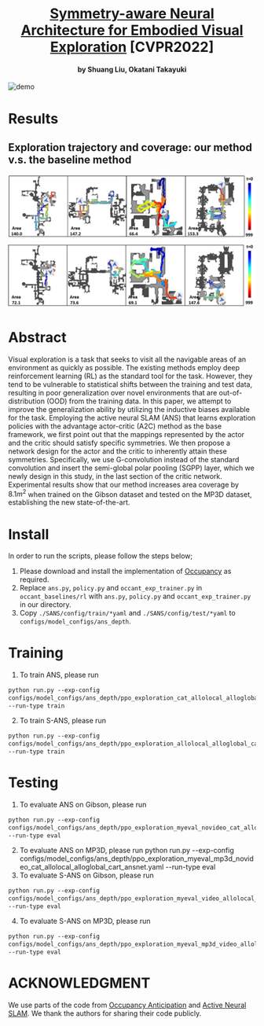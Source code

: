 <h1 align="center">
<a href="https://openaccess.thecvf.com/content/CVPR2022/papers/Liu_Symmetry-Aware_Neural_Architecture_for_Embodied_Visual_Exploration_CVPR_2022_paper.pdf">Symmetry-aware Neural Architecture for Embodied Visual Exploration</a> [CVPR2022] </h1>
<h4 align="center">by Shuang Liu, Okatani Takayuki</h4>

![demo](assets/mosquito.gif) 
# Results
## Exploration trajectory and coverage: our method v.s. the baseline method
![traj1](assets/p4-path.png)
![traj2](assets/ans-path.png)
# Abstract
Visual exploration is a task that seeks to visit all the navigable areas of an environment as quickly as possible. The existing methods employ deep reinforcement learning (RL) as the standard tool for the task. However, they tend to be vulnerable to statistical shifts between the training and test
data, resulting in poor generalization over novel environments that are out-of-distribution (OOD) from the training data. In this paper, we attempt to improve the generalization ability by utilizing the inductive biases available for the task. Employing the active neural SLAM (ANS) that learns exploration policies with the advantage actor-critic (A2C) method as the base framework, we first point out that the mappings represented by the actor and the critic should satisfy specific symmetries. We then propose a network design for the actor and the critic to inherently attain these symmetries. Specifically, we use G-convolution instead of the standard convolution and insert the semi-global polar pooling (SGPP) layer, which we newly design in this study, in the last section of the critic network. Experimental results show that our method increases area coverage by $8.1m^2$ when trained on the Gibson dataset and tested on the MP3D
dataset, establishing the new state-of-the-art.
# Install
In order to run the scripts, please follow the steps below;
1. Please download and install the implementation of [Occupancy](https://github.com/facebookresearch/OccupancyAnticipation) as required.
2. Replace `ans.py`, `policy.py` and `occant_exp_trainer.py` in `occant_baselines/rl` with `ans.py`, `policy.py` and `occant_exp_trainer.py` in our directory.
3. Copy `./SANS/config/train/*yaml` and `./SANS/config/test/*yaml` to `configs/model_configs/ans_depth`.

# Training
1. To train ANS, please run 
```
python run.py --exp-config configs/model_configs/ans_depth/ppo_exploration_cat_allolocal_alloglobal_cart_ansnet.yaml --run-type train
```
2. To train S-ANS, please run 
```
python run.py --exp-config configs/model_configs/ans_depth/ppo_exploration_allolocal_alloglobal_cart_ansnetexact_shareconv_rllocal__actorBP_criticBPGPP.yaml --run-type train
```
# Testing
1. To evaluate ANS on Gibson, please run
```
python run.py --exp-config configs/model_configs/ans_depth/ppo_exploration_myeval_novideo_cat_allolocal_alloglobal_cart_ansnet.yaml --run-type eval
```
2. To evaluate ANS on MP3D, please run
python run.py --exp-config configs/model_configs/ans_depth/ppo_exploration_myeval_mp3d_novideo_cat_allolocal_alloglobal_cart_ansnet.yaml --run-type eval
3. To evaluate S-ANS on Gibson, please run
```
python run.py --exp-config configs/model_configs/ans_depth/ppo_exploration_myeval_video_allolocal_alloglobal_cart_ansnetexact_shareconv_rllocal__actorBP_criticBPGPP.yaml --run-type eval
```
4. To evaluate S-ANS on MP3D, please run
```
python run.py --exp-config configs/model_configs/ans_depth/ppo_exploration_myeval_mp3d_video_allolocal_alloglobal_cart_ansnetexact_shareconv_rllocal__actorBP_criticBPGPP.yaml --run-type eval
```
# ACKNOWLEDGMENT
We use parts of the code from [Occupancy Anticipation](https://github.com/facebookresearch/OccupancyAnticipation) and [Active Neural SLAM](https://github.com/devendrachaplot/Neural-SLAM). We thank the authors for sharing their code publicly.
